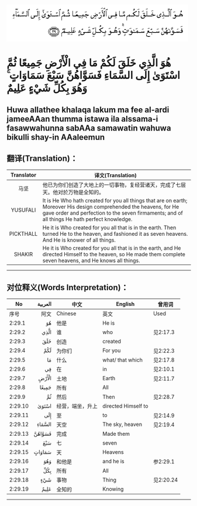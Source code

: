 ![002:029](images/002_029.gif)

#  هُوَ الَّذِي خَلَقَ لَكُمْ مَا فِي الْأَرْضِ جَمِيعًا ثُمَّ اسْتَوَىٰ إِلَى السَّمَاءِ فَسَوَّاهُنَّ سَبْعَ سَمَاوَاتٍ ۚ وَهُوَ بِكُلِّ شَيْءٍ عَلِيمٌ 

## Huwa allathee khalaqa lakum ma fee al-ardi jameeAAan thumma istawa ila alssama-i fasawwahunna sabAAa samawatin wahuwa bikulli shay-in AAaleemun

## 翻译(Translation)：

| Translator | 译文(Translation)                                            |
| :--------: | ------------------------------------------------------------ |
|    马坚    | 他已为你们创造了大地上的一切事物，复经营诸天，完成了七层天。他对於万物是全知的。 |
|  YUSUFALI  | It is He Who hath created for you all things that are on earth; Moreover His design comprehended the heavens, for He gave order and perfection to the seven firmaments; and of all things He hath perfect knowledge. |
| PICKTHALL  | He it is Who created for you all that is in the earth. Then turned He to the heaven, and fashioned it as seven heavens. And He is knower of all things. |
|   SHAKIR   | He it is Who created for you all that is in the earth, and He directed Himself to the heaven, so He made them complete seven heavens, and He knows all things. |

---

## 对位释义(Words Interpretation)：

| No      | العربية | 中文             | English             | 曾用词    |
| ------- | ------: | ---------------- | ------------------- | --------- |
| 序号    |    阿文 | Chinese          | 英文                | Used      |
| 2:29.1  |      هُوَ | 他是             | He is               |           |
| 2:29.2  |    الَّذِي | 谁               | who                 | 见2:17.3  |
| 2:29.3  |     خَلَقَ | 创造             | created             |           |
| 2:29.4  |     لَكُمْ | 为你们           | For you             | 见2:22.3  |
| 2:29.5  |      مَا | 什么             | what/ that which    | 见2:17.8  |
| 2:29.6  |      فِي | 在               | in                  | 见2:10.1  |
| 2:29.7  |   الْأَرْضِ | 土地             | Earth               | 见2:11.7  |
| 2:29.8  |   جَمِيعًا | 所有             | All                 |           |
| 2:29.9  |      ثُمَّ | 然后             | Then                | 见2:28.7  |
| 2:29.10 |   اسْتَوَىٰ | 经营，端坐，升上 | directed Himself to |           |
| 2:29.11 |     إِلَى | 至               | to                  | 见2:14.9  |
| 2:29.12 |  السَّمَاءِ | 天空             | The sky, heaven     | 见2:19.4  |
| 2:29.13 |  فَسَوَّاهُنَّ | 完成             | Made them           |           |
| 2:29.14 |     سَبْعَ | 七               | seven               |           |
| 2:29.15 |  سَمَاوَاتٍ | 天               | Heavens             |           |
| 2:29.16 |     وَهُوَ | 和他是           | and he is           | 参2:29.1  |
| 2:29.17 |     بِكُلِّ | 所有             | All                 |           |
| 2:29.18 |     شَيْءٍ | 事物             | Thing               | 见2:20.24 |
| 2:29.19 |    عَلِيمٌ | 全知的           | Knowing             |           |

---

